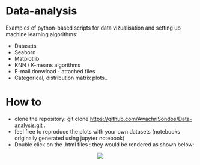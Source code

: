 # Data-analysis

Examples of python-based scripts for data vizualisation and setting up machine learning algorithms:

- Datasets
- Seaborn
- Matplotlib
- KNN / K-means algorithms
- E-mail donwload - attached files
- Categorical, distribution matrix plots..

# How to 

- clone the repository: git clone https://github.com/AwachriSondos/Data-analysis.git .
- feel free to reproduce the plots with your own datasets (notebooks originally generated using jupyter notebook)
- Double click on the .html files : they would be rendered as shown below:

<p align="center">
  <img src="https://user-images.githubusercontent.com/96657112/147818488-ec3dd08e-f485-4fc2-b286-a1f1345229b0.PNG" />
</p>
